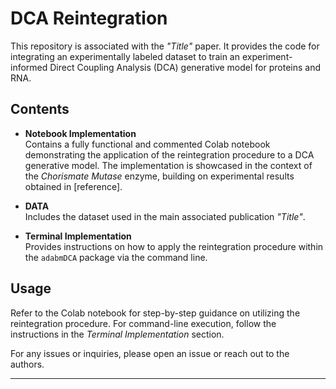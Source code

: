 # **DCA Reintegration**

This repository is associated with the *"Title"* paper. It provides the code for integrating an experimentally labeled dataset to train an experiment-informed Direct Coupling Analysis (DCA) generative model for proteins and RNA.

## **Contents**

- **Notebook Implementation**  
  Contains a fully functional and commented Colab notebook demonstrating the application of the reintegration procedure to a DCA generative model. The implementation is showcased in the context of the *Chorismate Mutase* enzyme, building on experimental results obtained in [reference].

- **DATA**  
  Includes the dataset used in the main associated publication *"Title"*.

- **Terminal Implementation**  
  Provides instructions on how to apply the reintegration procedure within the `adabmDCA` package via the command line.

## **Usage**
Refer to the Colab notebook for step-by-step guidance on utilizing the reintegration procedure. For command-line execution, follow the instructions in the *Terminal Implementation* section.

For any issues or inquiries, please open an issue or reach out to the authors.

---
